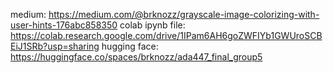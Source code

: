 medium: https://medium.com/@brknozz/grayscale-image-colorizing-with-user-hints-176abc858350
colab ipynb file: https://colab.research.google.com/drive/1IPam6AH6goZWFIYb1GWUroSCBEiJ1SRb?usp=sharing
hugging face: https://huggingface.co/spaces/brknozz/ada447_final_group5

